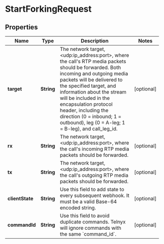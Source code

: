 # StartForkingRequest

## Properties
Name | Type | Description | Notes
------------ | ------------- | ------------- | -------------
**target** | **String** | The network target, &lt;udp:ip_address:port&gt;, where the call&#x27;s RTP media packets should be forwarded. Both incoming and outgoing media packets will be delivered to the specified target, and information about the stream will be included in the encapsulation protocol header, including the direction (0 &#x3D; inbound; 1 &#x3D; outbound), leg (0 &#x3D; A-leg; 1 &#x3D; B-leg), and call_leg_id. |  [optional]
**rx** | **String** | The network target, &lt;udp:ip_address:port&gt;, where the call&#x27;s incoming RTP media packets should be forwarded. |  [optional]
**tx** | **String** | The network target, &lt;udp:ip_address:port&gt;, where the call&#x27;s outgoing RTP media packets should be forwarded. |  [optional]
**clientState** | **String** | Use this field to add state to every subsequent webhook. It must be a valid Base-64 encoded string. |  [optional]
**commandId** | **String** | Use this field to avoid duplicate commands. Telnyx will ignore commands with the same &#x60;command_id&#x60;. |  [optional]
